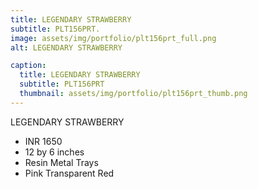 ```yaml
---
title: LEGENDARY STRAWBERRY
subtitle: PLT156PRT.
image: assets/img/portfolio/plt156prt_full.png
alt: LEGENDARY STRAWBERRY

caption:
  title: LEGENDARY STRAWBERRY
  subtitle: PLT156PRT
  thumbnail: assets/img/portfolio/plt156prt_thumb.png
---
```

LEGENDARY STRAWBERRY

- INR 1650
- 12 by 6 inches
- Resin Metal Trays
- Pink Transparent Red
